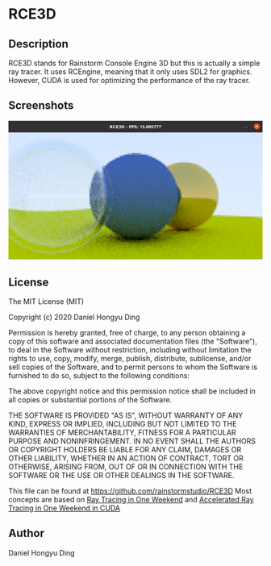 # RCE3D
## Description
RCE3D stands for Rainstorm Console Engine 3D but this is actually a simple ray tracer. It uses RCEngine, meaning that it only uses SDL2 for graphics. However, CUDA is used for optimizing the performance of the ray tracer.
## Screenshots
![screenshot 1](screenshots/screenshot1.png)
## License
The MIT License (MIT)

Copyright (c) 2020 Daniel Hongyu Ding

Permission is hereby granted, free of charge, to any person obtaining a copy of this software and associated documentation files (the "Software"), to deal in the Software without restriction, including without limitation the rights to use, copy, modify, merge, publish, distribute, sublicense, and/or sell copies of the Software, and to permit persons to whom the Software is furnished to do so, subject to the following conditions:

The above copyright notice and this permission notice shall be included in all copies or substantial portions of the Software.

THE SOFTWARE IS PROVIDED "AS IS", WITHOUT WARRANTY OF ANY KIND, EXPRESS OR IMPLIED, INCLUDING BUT NOT LIMITED TO THE WARRANTIES OF MERCHANTABILITY, FITNESS FOR A PARTICULAR PURPOSE AND NONINFRINGEMENT. IN NO EVENT SHALL THE AUTHORS OR COPYRIGHT HOLDERS BE LIABLE FOR ANY CLAIM, DAMAGES OR OTHER LIABILITY, WHETHER IN AN ACTION OF CONTRACT, TORT OR OTHERWISE, ARISING FROM, OUT OF OR IN CONNECTION WITH THE SOFTWARE OR THE USE OR OTHER DEALINGS IN THE SOFTWARE.

This file can be found at https://github.com/rainstormstudio/RCE3D
Most concepts are based on [Ray Tracing in One Weekend](https://raytracing.github.io/books/RayTracingInOneWeekend.html#rays,asimplecamera,andbackground) and [Accelerated Ray Tracing in One Weekend in CUDA](https://developer.nvidia.com/blog/accelerated-ray-tracing-cuda/)

## Author
Daniel Hongyu Ding
